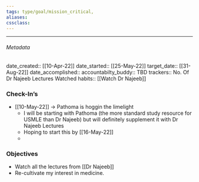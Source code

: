 ```yaml
---
tags: type/goal/mission_critical, 
aliases:
cssclass: 
---
```

---

###### Metadata 
date_created:: [[10-Apr-22]]
date_started:: [[25-May-22]]
target_date:: [[31-Aug-22]]
date_accomplished::
accountabilty_buddy:: TBD
trackers:: No. Of Dr Najeeb Lectures Watched 
habits:: [[Watch Dr Najeeb]]

### Check-In’s
- [[10-May-22]] → Pathoma is hoggin the limelight
	- I will be starting with Pathoma (the more standard study resource for USMLE than Dr Najeeb) but will definitely supplement it with Dr Najeeb Lectures
	- Hoping to start this by [[16-May-22]]
	- 
### Objectives
- Watch all the lectures from [[Dr Najeeb]]
- Re-cultivate my interest in medicine.






